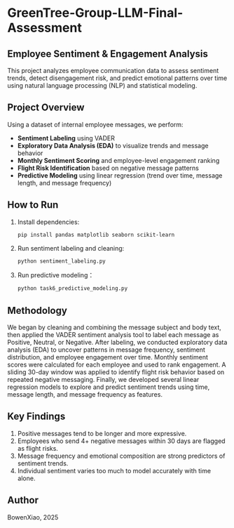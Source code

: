 # GreenTree-Group-LLM-Final-Assessment

## Employee Sentiment & Engagement Analysis
This project analyzes employee communication data to assess sentiment trends, detect disengagement risk, and predict emotional patterns over time using natural language processing (NLP) and statistical modeling.

## Project Overview
Using a dataset of internal employee messages, we perform:
- **Sentiment Labeling** using VADER
- **Exploratory Data Analysis (EDA)** to visualize trends and message behavior
- **Monthly Sentiment Scoring** and employee-level engagement ranking
- **Flight Risk Identification** based on negative message patterns
- **Predictive Modeling** using linear regression (trend over time, message length, and message frequency)

## How to Run

1. Install dependencies:
   ```bash
   pip install pandas matplotlib seaborn scikit-learn
2. Run sentiment labeling and cleaning:
   ```bash
   python sentiment_labeling.py
4. Run predictive modeling：
   ```bash
   python task6_predictive_modeling.py
## Methodology

We began by cleaning and combining the message subject and body text, then applied the VADER sentiment analysis tool to label each message as Positive, Neutral, or Negative. After labeling, we conducted exploratory data analysis (EDA) to uncover patterns in message frequency, sentiment distribution, and employee engagement over time. Monthly sentiment scores were calculated for each employee and used to rank engagement. A sliding 30-day window was applied to identify flight risk behavior based on repeated negative messaging. Finally, we developed several linear regression models to explore and predict sentiment trends using time, message length, and message frequency as features.

## Key Findings

1. Positive messages tend to be longer and more expressive.
2. Employees who send 4+ negative messages within 30 days are flagged as flight risks.
3. Message frequency and emotional composition are strong predictors of sentiment trends.
4. Individual sentiment varies too much to model accurately with time alone.

## Author
BowenXiao, 2025
